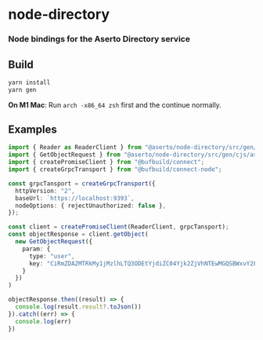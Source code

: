 # node-directory

### Node bindings for the Aserto Directory service

## Build

```sh
yarn install
yarn gen
```

**On M1 Mac**: Run `arch -x86_64 zsh` first and the continue normally.


## Examples

```typescript
import { Reader as ReaderClient } from "@aserto/node-directory/src/gen/cjs/aserto/directory/reader/v2/reader_connect";
import { GetObjectRequest } from "@aserto/node-directory/src/gen/cjs/aserto/directory/reader/v2/reader_pb";
import { createPromiseClient } from "@bufbuild/connect";
import { createGrpcTransport } from "@bufbuild/connect-node";

const grpcTansport = createGrpcTransport({
  httpVersion: "2",
  baseUrl: `https://localhost:9393`,
  nodeOptions: { rejectUnauthorized: false },
});

const client = createPromiseClient(ReaderClient, grpcTansport);
const objectResponse = client.getObject(
  new GetObjectRequest({
    param: {
      type: "user",
      key: "CiRmZDA2MTRkMy1jMzlhLTQ3ODEtYjdiZC04Yjk2ZjVhNTEwMGQSBWxvY2Fs"
    }
  })
)

objectResponse.then((result) => {
  console.log(result.result?.toJson())
}).catch((err) => {
  console.log(err)
})
```
